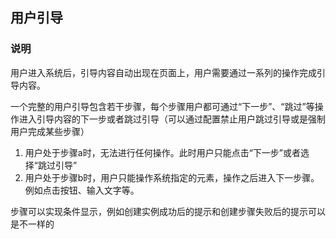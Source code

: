 ## 用户引导

### 说明

用户进入系统后，引导内容自动出现在页面上，用户需要通过一系列的操作完成引导内容。

一个完整的用户引导包含若干步骤，每个步骤用户都可通过“下一步”、“跳过”等操作进入引导内容的下一步或者跳过引导（可以通过配置禁止用户跳过引导或是强制用户完成某些步骤）

1. 用户处于步骤a时，无法进行任何操作。此时用户只能点击“下一步”或者选择“跳过引导”
2. 用户处于步骤b时，用户只能操作系统指定的元素，操作之后进入下一步骤。例如点击按钮、输入文字等。

步骤可以实现条件显示，例如创建实例成功后的提示和创建步骤失败后的提示可以是不一样的
